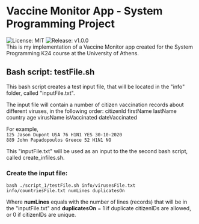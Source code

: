 # Vaccine Monitor App - System Programming Project
![License: MIT](https://img.shields.io/badge/License-MIT-blue.svg)
![Release: v1.0.0](https://img.shields.io/github/v/release/nassosanagn/Vaccine-Monitor-App?include_prereleases)
<br/>
This is my implementation of a Vaccine Monitor app created for the System Programming K24 course at the University of Athens.

## Bash script: testFile.sh

This bash script creates a test input file, that will be located in the "info" folder, called "inputFile.txt".

The input file will contain a number of citizen vaccination records about different viruses, in the following order:
    citizenId firstName lastName country age virusName isVaccinated dateVaccinated

For example, <br/>
    ``125 Jason Dupont USA 76 H1N1 YES 30-10-2020``<br/>
    `889 John Papadopoulos Greece 52 Η1Ν1 ΝΟ`

This "inputFile.txt" will be used as an input to the the second bash script, called create_infiles.sh.

### Create the input file:
    bash ./script_1/testFile.sh info/virusesFile.txt info/countriesFile.txt numLines duplicatesOn

Where **numLines** equals with the number of lines (records) that will be in the "inputFile.txt" and **duplicatesOn** = 1 if duplicate citizenIDs are allowed, or 0 if citizenIDs are unique.


<!-- ![C++](https://img.shields.io/badge/c++-%2300599C.svg?style=for-the-badge&logo=c%2B%2B&logoColor=white) -->
